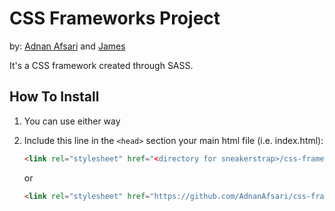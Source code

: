 
# CSS Frameworks Project

by: [Adnan Afsari](https://github.com/AdnanAfsari) and [James](https://github.com/JamesOkunlade)


<p>It's a CSS framework created through SASS.</p>

## How To Install

1. You can use either way

2. Include this line in the `<head>` section your main html file (i.e. index.html):

   ```html
   <link rel="stylesheet" href="<directory for sneakerstrap>/css-framework.css">
   ```

   or

   ```html
   <link rel="stylesheet" href="https://github.com/AdnanAfsari/css-framework/blob/master/css/css-framework.css">
   ```
   
   
   
